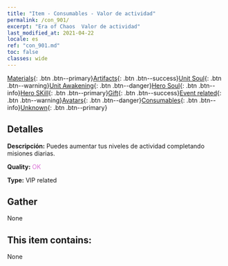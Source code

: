 ```yaml
---
title: "Item - Consumables - Valor de actividad"
permalink: /con_901/
excerpt: "Era of Chaos  Valor de actividad"
last_modified_at: 2021-04-22
locale: es
ref: "con_901.md"
toc: false
classes: wide
---
```

 [Materials](/ItemsES/){: .btn .btn--primary}[Artifacts](/ItemsES/Artifacts/){: .btn .btn--success}[Unit Soul](/ItemsES/UnitSoul/){: .btn .btn--warning}[Unit Awakening](/ItemsES/UnitAwakening/){: .btn .btn--danger}[Hero Soul](/ItemsES/HeroSoul/){: .btn .btn--info}[Hero SKill](/ItemsES/HeroSkill/){: .btn .btn--primary}[Gift](/ItemsES/Gift/){: .btn .btn--success}[Event related](/ItemsES/Events/){: .btn .btn--warning}[Avatars](/ItemsES/Avatars/){: .btn .btn--danger}[Consumables](/ItemsES/Consumables/){: .btn .btn--info}[Unknown](/ItemsES/Unknown/){: .btn .btn--primary}

## Detalles
 **Descripción:** Puedes aumentar tus niveles de actividad completando misiones diarias.

 **Quality:** <span style="color: #DA70D6">OK</span>

 **Type:** VIP related

## Gather

  None

## This item contains:

  None

